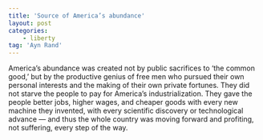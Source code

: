 ```yaml
---
title: 'Source of America’s abundance'
layout: post
categories:
    - liberty
tag: 'Ayn Rand'
---
```


America’s abundance was created not by public sacrifices to ‘the common good,’ but by the productive genius of free men who pursued their own personal interests and the making of their own private fortunes. They did not starve the people to pay for America’s industrialization. They gave the people better jobs, higher wages, and cheaper goods with every new machine they invented, with every scientific discovery or technological advance — and thus the whole country was moving forward and profiting, not suffering, every step of the way.